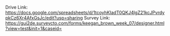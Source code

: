 Drive Link: https://docs.google.com/spreadsheets/d/1tcoyhKIadT0QKJ4lgZ21kcJPvrdypkCz6Xr4AfxGsJc/edit?usp=sharing
Survey Link: https://gui2de.surveycto.com/forms/keegan_brown_week_07/designer.html?view=test&init=1&caseid=